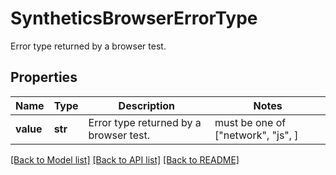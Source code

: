 # SyntheticsBrowserErrorType

Error type returned by a browser test.

## Properties

| Name      | Type    | Description                            | Notes                              |
| --------- | ------- | -------------------------------------- | ---------------------------------- |
| **value** | **str** | Error type returned by a browser test. | must be one of ["network", "js", ] |

[[Back to Model list]](README.md#documentation-for-models) [[Back to API list]](README.md#documentation-for-api-endpoints) [[Back to README]](README.md)
